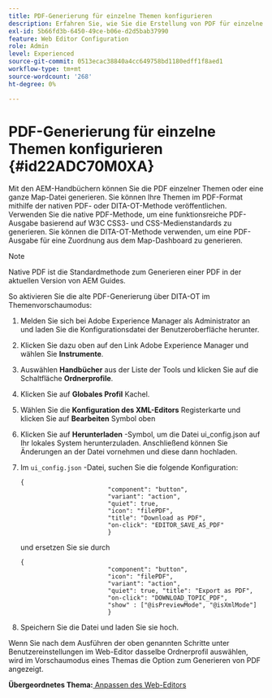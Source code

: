 ```yaml
---
title: PDF-Generierung für einzelne Themen konfigurieren
description: Erfahren Sie, wie Sie die Erstellung von PDF für einzelne Themen konfigurieren
exl-id: 5b66fd3b-6450-49ce-b06e-d2d5bab37990
feature: Web Editor Configuration
role: Admin
level: Experienced
source-git-commit: 0513ecac38840a4cc649758bd1180edff1f8aed1
workflow-type: tm+mt
source-wordcount: '268'
ht-degree: 0%

---
```


# PDF-Generierung für einzelne Themen konfigurieren {#id22ADC70M0XA}

Mit den AEM-Handbüchern können Sie die PDF einzelner Themen oder eine ganze Map-Datei generieren. Sie können Ihre Themen im PDF-Format mithilfe der nativen PDF- oder DITA-OT-Methode veröffentlichen. Verwenden Sie die native PDF-Methode, um eine funktionsreiche PDF-Ausgabe basierend auf W3C CSS3- und CSS-Medienstandards zu generieren. Sie können die DITA-OT-Methode verwenden, um eine PDF-Ausgabe für eine Zuordnung aus dem Map-Dashboard zu generieren.

>[!NOTE]
>
> Native PDF ist die Standardmethode zum Generieren einer PDF in der aktuellen Version von AEM Guides.

So aktivieren Sie die alte PDF-Generierung über DITA-OT im Themenvorschaumodus:

1. Melden Sie sich bei Adobe Experience Manager als Administrator an und laden Sie die Konfigurationsdatei der Benutzeroberfläche herunter.

1. Klicken Sie dazu oben auf den Link Adobe Experience Manager und wählen Sie **Instrumente**.
1. Auswählen **Handbücher** aus der Liste der Tools und klicken Sie auf die Schaltfläche **Ordnerprofile**.
1. Klicken Sie auf **Globales Profil** Kachel.
1. Wählen Sie die **Konfiguration des XML-Editors** Registerkarte und klicken Sie auf **Bearbeiten** Symbol oben
1. Klicken Sie auf **Herunterladen** -Symbol, um die Datei ui\_config.json auf Ihr lokales System herunterzuladen. Anschließend können Sie Änderungen an der Datei vornehmen und diese dann hochladen.
1. Im `ui_config.json` -Datei, suchen Sie die folgende Konfiguration:

   ```
   {
                           "component": "button",
                           "variant": "action",
                           "quiet": true,
                           "icon": "filePDF",
                           "title": "Download as PDF",
                           "on-click": "EDITOR_SAVE_AS_PDF"
                           }
   ```

   und ersetzen Sie sie durch

   ```
   {
                           "component": "button",
                           "icon": "filePDF",
                           "variant": "action",
                           "quiet": true, "title": "Export as PDF",
                           "on-click": "DOWNLOAD_TOPIC_PDF",
                           "show" : ["@isPreviewMode", "@isXmlMode"]
                           }
   ```

1. Speichern Sie die Datei und laden Sie sie hoch.

Wenn Sie nach dem Ausführen der oben genannten Schritte unter Benutzereinstellungen im Web-Editor dasselbe Ordnerprofil auswählen, wird im Vorschaumodus eines Themas die Option zum Generieren von PDF angezeigt.

**Übergeordnetes Thema:**[ Anpassen des Web-Editors](conf-web-editor.md)
